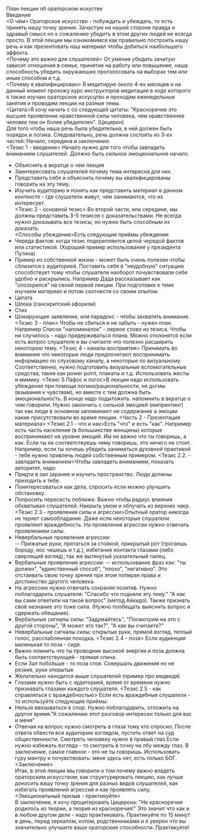 План лекции об ораторском искустве    
Введение   
<О чём> Ораторское искусство - побуждать и убеждать, то есть принять нашу точку зрения. Зачастую на нашей стороне правда и здравый смысл но к сожалению убедить в этом других людей не всегда просто. В этой лекции мы ознакомимся как правильно построить нашу речь и как презентовать наш материал чтобы добиться наибольшего эффекта.   
<Почему это важно для слушателей> От умения убедить зачатую зависит отношения в семье, принятие  на работу или повышение, наша способность убедить окружаюших проголосовать на выборах тем или иным способом и т.д.   
<Почему я квалифицирован> Я медитирую около 4-ех месяцев и на данный момент прохожу курс инструкторов медитации в ходе которого я также изучаю ораторское искусцтво и проходим еженедельные занятия и проводим лекции на разные темы.         
<Цитата>Я хочу начать с со следующей цитаты: "Красноречие это высшее проявление нравственной силы человека, чем нравственнее человек тем он более убедителен". (Цицерон)   
Для того чтобы наша речь была убедительна, в ней должен быть порядок и логика. Следовательно, речь должна состоять из 3-ех частей: Начало, середина и заключение.   
<Тезис 1 - введение> Начало нужно для того чтобы завладеть вниманием слушателей. Должно быть сильное эмоциональное начало.   
- Объяснить в вкратце о чем лекция    
- Заинтересовать слушателей почему тема интересна для них.
- Представить себя и объяснить почему вы квалифицированы говорить на эту тему.
- Изучить аудиторию и понять как представить материал в данном контексте - где слушатели живут, чем занимаются, что их интересует.   
<Тезис 2 - основной тезис> Во второй части, или середине, мы должны представить 3-5 тезисов с доказательствами. Не всегда нужно доказывать все тезисы, но нужно быть способным их доказать.   
<Способы убеждения>Есть следующие приёмы убеждения:
- Череда фактов: когда тезис подкрепляется целой чередой фактов или статистикой. (Хороший пример использования у президента Путина)
- Пример из собственной жизни - может быть очень полезен чтобы сблизится с аудиторией. Поставить себя в "неудобную" ситуацию способствует тому чтобы слушатели наоборот почувствовали себя удобно и раскрылись. Например Дада рассказывает как "опозорился" на своей первой лекции. При подготовке к теме изучаем материал  и потом соотнести со своим опытом.
- Цитата
- Шлока (санскритский афоризм)
- Стих  
- Шокирующее заявление, или парадокс - чтобы захватить внимание. 
<Тезис 3 - план> Чтобы не сбиться и не забыть - нужен план. Например Список "напоминалок" - первое слово из тезиса. Чтобы ни случилось - надо придерживаться плана. Можно отклонятся если есть вопрос слушателя и вы считаете что полезно расширить некоторою тему.
<Тезис 4 - каналы восприятия> Принимать во внимание что некоторые люди предпочитают воспринимать информацию по слуховому каналу, а некоторые по визуальному. Соответственно, нужно подготовить визуальные вспомогательные средства, такие как power point, плакаты и т.д. Использовать жесты и мимику.
<Тезис 5 Пафос и логос>В лекции надо использовать убеждение при помощи логики/рациональности, не догмы (взывания к чувствам), но вместе с тем должна быть эмоциональность. В конце надо подытожить. напомнить в вкратце о чем говорили. Нужно закончить с сильной эмоцией (импринтинг) так как люди в основном запоминают не содержание а эмоции какие присутствовали во время лекции.
<Часть 2 - Презентация материала>
<Тезис 2.1 - что и как>Есть "что" и есть "как". Например есть часть населения (в большинстве женщины)  которые воспринимают на уровне эмоций. Им не важно что ты говоришь, а как. Если ты не соответствуешь чему говоришь, это ничего не стоит. Например, если ты хочешь убедить заниматься духовной практикой - тебе нужно привлечь людей собственным примером. 
<Тезис 2.2. - завладеть вниманием>Чтобы завладеть вниманием, показать авторитет, надо:
- Придти в зал заранее и изучить пространство. Люди должны приходить к тебе.
- Поинтересоваться как дела, спросить если можно улучшить обстановку.
- Попросить пересесть поближе. Важно чтобы радиус влияния обхватывал слушателей. Накрыть умом и облучать из верхних чакр.   
<Тезис 2.3 - проявления силы и агрессии>Опытный оратор никогда не теряет самообладание. Даже если некоторые слушатели проявляют враждебность. На проявления агрессии нужно отвечать проявлением силы.
- Невербальные проявления агрессии:   
-- Прижатые руки, прятаться за стойкой, прикрытый рот (трогаешь бороду, нос чешешь и т.д.), избегание контакта глазами (либо сверлящий взгляд), так же вытянутый указательный палец.
- Вербальные проявления агрессии: 
-- использование фраз как: "ты должен", "единственный способ", "плохо", "негативно". Это отстаивать свою точку зрения при этом попирая права и достоинство другого человека.
- На агрессию нужно отвечать сохраняя позитив. Нужно поблагодарить слушателя: "Спасибо что подняли эту тему." "А как вы сами ответили на такой вопрос" (метод Айкидо). Также признать своё незнание это тоже сила. (Нужно пообещать выяснить вопрос и сдержать обещание). 
- Вербальные сигналы силы: "Задумайтесь", "Посмотрим на это с другой стороны", "А может это так?", "А как вы считаете?"
- Невербальные сигналы силы: открытые руки, прямой взгляд, теплый голос, расслабленная походка.
<Тезис 2.4 - поза> Если аудиенция маленькая то поза - сидя.
- Важно помнить что ты проводник высокой энергии и поза должна быть соответствующей - прямая спина.
- Если Зал побольше - то поза стоя. Совершать движения  но не резкие, руки открытые
- Желательно находится выше слушателей (пример про медведя)
- Глазами нужно быть с аудиторией, время от времени нужно признавать глазами каждого слушателя.
<Тезис 2.5 - как справляться с враждебностью> Если есть враждебные слушатели - то используйте следующие приёмы:
- Нельзя ввязываться в спор. Нужно поблагодарить, отложить на другое время."К сожалению этот разговор интересен только для вас и меня"
- Отвечая на вопрос нужно смотреть в глаза тому кто спросил. После ответа обвести вся аудиторию взглядом, пустить ответ на суд общественности. Смотреть человеку нужно в правый глаз.Если нужно избежать взгляда - то смотреть в точку на лбу между глаз.
В заключение, самое главное - это не ты говоришь. Использовать гуру мантру и почувствовать: меня здесь нет, есть только БОГ. 
<Заключение>   
Итак, в этой лекции мы говорили о том почему важно владеть ораторским искусством, как структурировать лекцию, как лучше доносить вашу точку зрения для разных видов слушателей, как избегать проявлений агрессий и как проявлять силу.      
<Эмоциональный призыв - практикуйте>   
В заключении, я хочу процитировать Цицерона: "Не красноречие родилось из теории, а теория из красноречия!" Это значит что как и в любом другом деле - надо практиковать. Практикуйте по 15 минут в день, перед зеркалом, котом, родственниками и я уверен что вы значительно улучшите ваши ораторские способности. Практикуйте!


